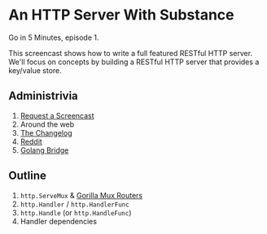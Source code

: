# An HTTP Server With Substance

Go in 5 Minutes, episode 1.

This screencast shows how to write a full featured RESTful HTTP server. We'll focus on concepts
by building a RESTful HTTP server that provides a key/value store.

## Administrivia

1. [Request a Screencast](https://github.com/arschles/go-in-5-minutes#request-a-screencast)
2. Around the web
  1. [The Changelog](https://github.com/thechangelog/ping/issues/288)
  2. [Reddit](https://www.reddit.com/r/golang/comments/3mpbyh/weekly_5_minute_screencast_for_gophers/)
  3. [Golang Bridge](https://forum.golangbridge.org/t/new-screencast-for-gophers/124)

## Outline

1. `http.ServeMux` & [Gorilla Mux Routers](https://godoc.org/github.com/gorilla/mux#Router)
2. `http.Handler` / `http.HandlerFunc`
3. `http.Handle` (or `http.HandleFunc`)
4. Handler dependencies
